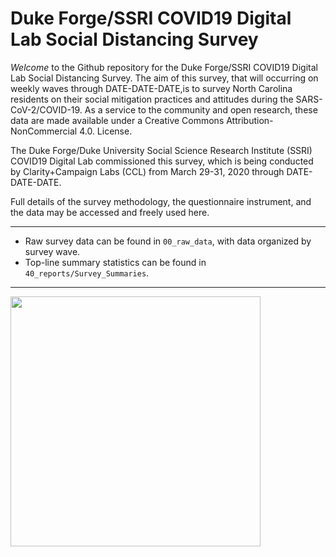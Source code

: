 # Duke Forge/SSRI COVID19 Digital Lab Social Distancing Survey
*Welcome* to the Github repository for the Duke Forge/SSRI COVID19 Digital Lab Social Distancing Survey. 
The aim of this survey, that will occurring on weekly waves through DATE-DATE-DATE,is to survey North Carolina residents on their social mitigation practices and attitudes during the SARS-CoV-2/COVID-19. 
As a service to the community and open research, these data are made available under a Creative Commons Attribution-NonCommercial 4.0. License.

The Duke Forge/Duke University Social Science Research Institute (SSRI) COVID19 Digital Lab commissioned this survey, which is being conducted by Clarity+Campaign Labs (CCL) from March 29-31, 2020 through DATE-DATE-DATE. 

Full details of the survey methodology, the questionnaire instrument, and the data may be accessed and freely used here.
___
* Raw survey data can be found in `00_raw_data`, with data organized by survey wave.
* Top-line summary statistics can be found in `40_reports/Survey_Summaries`.
___
<img src="https://github.com/dukeforge/duke-social-distancing-survey/raw/master/assets/socialDistancePolling.png" width="400">
